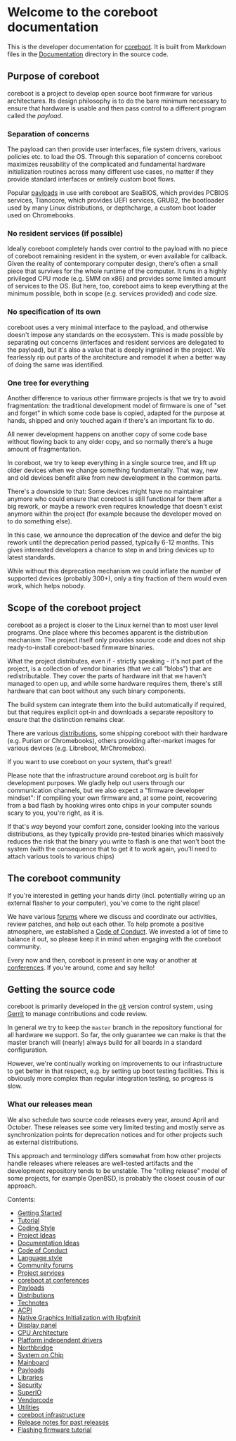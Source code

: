 # Welcome to the coreboot documentation

This is the developer documentation for [coreboot](https://coreboot.org).
It is built from Markdown files in the
[Documentation](https://review.coreboot.org/cgit/coreboot.git/tree/Documentation)
directory in the source code.

## Purpose of coreboot

coreboot is a project to develop open source boot firmware for various
architectures. Its design philosophy is to do the bare minimum necessary to
ensure that hardware is usable and then pass control to a different program
called the _payload_.

### Separation of concerns

The payload can then provide user interfaces, file system drivers,
various policies etc. to load the OS. Through this separation of concerns
coreboot maximizes reusability of the complicated and fundamental hardware
initialization routines across many different use cases, no matter if
they provide standard interfaces or entirely custom boot flows.

Popular [payloads](payloads.md) in use with coreboot are SeaBIOS,
which provides PCBIOS services, Tianocore, which provides UEFI services,
GRUB2, the bootloader used by many Linux distributions, or depthcharge,
a custom boot loader used on Chromebooks.

### No resident services (if possible)

Ideally coreboot completely hands over control to the payload with no
piece of coreboot remaining resident in the system, or even available
for callback.  Given the reality of contemporary computer design,
there's often a small piece that survives for the whole runtime of
the computer. It runs in a highly privileged CPU mode (e.g. SMM on x86)
and provides some limited amount of services to the OS. But here, too,
coreboot aims to keep everything at the minimum possible, both in scope
(e.g. services provided) and code size.

### No specification of its own

coreboot uses a very minimal interface to the payload, and otherwise
doesn't impose any standards on the ecosystem. This is made possible by
separating out concerns (interfaces and resident services are delegated
to the payload), but it's also a value that is deeply ingrained in the
project. We fearlessly rip out parts of the architecture and remodel it
when a better way of doing the same was identified.

### One tree for everything

Another difference to various other firmware projects is that we try
to avoid fragmentation: the traditional development model of firmware
is one of "set and forget" in which some code base is copied, adapted
for the purpose at hands, shipped and only touched again if there's an
important fix to do.

All newer development happens on another copy of some code base without
flowing back to any older copy, and so normally there's a huge amount
of fragmentation.

In coreboot, we try to keep everything in a single source tree, and
lift up older devices when we change something fundamentally. That way,
new and old devices benefit alike from new development in the common parts.

There's a downside to that: Some devices might have no maintainer anymore
who could ensure that coreboot is still functional for them after a big
rework, or maybe a rework even requires knowledge that doesn't exist
anymore within the project (for example because the developer moved on
to do something else).

In this case, we announce the deprecation of the device and defer the big
rework until the deprecation period passed, typically 6-12 months. This
gives interested developers a chance to step in and bring devices up to
latest standards.

While without this deprecation mechanism we could inflate the number
of supported devices (probably 300+), only a tiny fraction of them
would even work, which helps nobody.

## Scope of the coreboot project

coreboot as a project is closer to the Linux kernel than to most
user level programs. One place where this becomes apparent is the
distribution mechanism: The project itself only provides source code
and does not ship ready-to-install coreboot-based firmware binaries.

What the project distributes, even if - strictly speaking - it's not
part of the project, is a collection of vendor binaries (that we call
"blobs") that are redistributable. They cover the parts of hardware init
that we haven't managed to open up, and while some hardware requires them,
there's still hardware that can boot without any such binary components.

The build system can integrate them into the build automatically if
required, but that requires explicit opt-in and downloads a separate
repository to ensure that the distinction remains clear.

There are various [distributions](distributions.md), some shipping
coreboot with their hardware (e.g. Purism or Chromebooks), others
providing after-market images for various devices (e.g. Libreboot,
MrChromebox).

If you want to use coreboot on your system, that's great!

Please note that the infrastructure around coreboot.org is built for
development purposes. We gladly help out users through our communication
channels, but we also expect a "firmware developer mindset": If compiling
your own firmware and, at some point, recovering from a bad flash by
hooking wires onto chips in your computer sounds scary to you, you're
right, as it is.

If that's _way_ beyond your comfort zone, consider looking into the
various distributions, as they typically provide pre-tested binaries
which massively reduces the risk that the binary you write to flash is
one that won't boot the system (with the consequence that to get it to work
again, you'll need to attach various tools to various chips)

## The coreboot community

If you're interested in getting your hands dirty (incl. potentially wiring
up an external flasher to your computer), you've come to the right place!

We have various [forums](community/forums.md) where we discuss and coordinate
our activities, review patches, and help out each other. To
help promote a positive atmosphere, we established a [Code of
Conduct](community/code_of_conduct.md). We invested a lot of time
to balance it out, so please keep it in mind when engaging with the
coreboot community.

Every now and then, coreboot is present in one way or another at
[conferences](community/conferences.md). If you're around, come and
say hello!

## Getting the source code

coreboot is primarily developed in the
[git](https://review.coreboot.org/cgit/coreboot.git) version control
system, using [Gerrit](https://review.coreboot.org) to manage
contributions and code review.

In general we try to keep the `master` branch in the repository functional
for all hardware we support. So far, the only guarantee we can make is
that the master branch will (nearly) always build for all boards in a
standard configuration.

However, we're continually working on improvements to our infrastructure to
get better in that respect, e.g. by setting up boot testing facilities. This
is obviously more complex than regular integration testing, so progress
is slow.

### What our releases mean

We also schedule two source code releases every year, around April and
October. These releases see some very limited testing and mostly serve
as synchronization points for deprecation notices and for other projects
such as external distributions.

This approach and terminology differs somewhat from how other projects handle
releases where releases are well-tested artifacts and the development
repository tends to be unstable. The "rolling release" model of some projects,
for example OpenBSD, is probably the closest cousin of our approach.

Contents:

* [Getting Started](getting_started/index.md)
* [Tutorial](tutorial/index.md)
* [Coding Style](contributing/coding_style.md)
* [Project Ideas](contributing/project_ideas.md)
* [Documentation Ideas](contributing/documentation_ideas.md)
* [Code of Conduct](community/code_of_conduct.md)
* [Language style](community/language_style.md)
* [Community forums](community/forums.md)
* [Project services](community/services.md)
* [coreboot at conferences](community/conferences.md)
* [Payloads](payloads.md)
* [Distributions](distributions.md)
* [Technotes](technotes/index.md)
* [ACPI](acpi/index.md)
* [Native Graphics Initialization with libgfxinit](gfx/libgfxinit.md)
* [Display panel](gfx/display-panel.md)
* [CPU Architecture](arch/index.md)
* [Platform independent drivers](drivers/index.md)
* [Northbridge](northbridge/index.md)
* [System on Chip](soc/index.md)
* [Mainboard](mainboard/index.md)
* [Payloads](lib/payloads/index.md)
* [Libraries](lib/index.md)
* [Security](security/index.md)
* [SuperIO](superio/index.md)
* [Vendorcode](vendorcode/index.md)
* [Utilities](util.md)
* [coreboot infrastructure](infrastructure/index.md)
* [Release notes for past releases](releases/index.md)
* [Flashing firmware tutorial](flash_tutorial/index.md)
